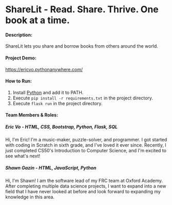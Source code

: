 # ShareLit - Read. Share. Thrive. One book at a time.
#### Description:
ShareLit lets you share and borrow books from others around the world.
#### Project Demo:
https://ericvo.pythonanywhere.com/
#### How to Run:
1. Install [Python](https://www.python.org/downloads/) and add it to PATH.
2. Execute `pip install -r requirements.txt` in the project directory.
3. Execute `flask run` in the project directory.
#### Team Members & Roles:
##### Eric Vo - HTML, CSS, Bootstrap, Python, Flask, SQL
Hi, I'm Eric! I'm a music-maker, puzzle-solver, and programmer. I got started with coding in Scratch in sixth grade, and I've loved it ever since. Recently, I just completed CS50's Introduction to Computer Science, and I'm excited to see what's next!
##### Shawn Gazin - HTML, JavaScript, Python
Hi, I'm Shawn! I am the software lead of my FRC team at Oxford Academy. After completing multiple data science projects, I want to expand into a new field that I have never looked at before and look forward to expanding my knowledge in this area.
